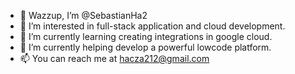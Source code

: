 - 👋 Wazzup, I’m @SebastianHa2
- 👀 I’m interested in full-stack application and cloud development.
- 🌱 I’m currently learning creating integrations in google cloud.
- 💞️ I’m currently helping develop a powerful lowcode platform. 
- 📫 You can reach me at hacza212@gmail.com

<!---
SebastianHa2/SebastianHa2 is a ✨ special ✨ repository because its `README.md` (this file) appears on your GitHub profile.
You can click the Preview link to take a look at your changes.
--->
